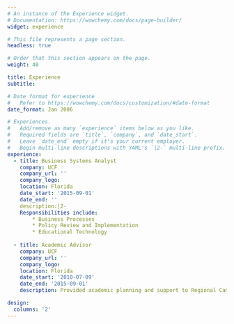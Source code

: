 ```yaml
---
# An instance of the Experience widget.
# Documentation: https://wowchemy.com/docs/page-builder/
widget: experience

# This file represents a page section.
headless: true

# Order that this section appears on the page.
weight: 40

title: Experience
subtitle:

# Date format for experience
#   Refer to https://wowchemy.com/docs/customization/#date-format
date_format: Jan 2006

# Experiences.
#   Add/remove as many `experience` items below as you like.
#   Required fields are `title`, `company`, and `date_start`.
#   Leave `date_end` empty if it's your current employer.
#   Begin multi-line descriptions with YAML's `|2-` multi-line prefix.
experience:
  - title: Business Systems Analyst 
    company: UCF
    company_url: ''
    company_logo: 
    location: Florida
    date_start: '2015-09-01'
    date_end: ''
    description:|2-
    Responsibilities include:
        * Business Processes
        * Policy Review and Implementation
        * Educational Technology
        
  - title: Academic Advisor
    company: UCF
    company_url: ''
    company_logo: 
    location: Florida
    date_start: '2010-07-09'
    date_end: '2015-09-01'
    description: Provided academic planning and support to Regional Campuses students  

design:
  columns: '2'
---
```


